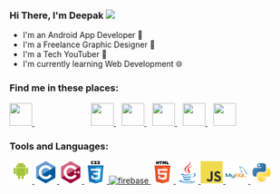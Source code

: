 ### Hi There, I'm Deepak <img src="https://raw.githubusercontent.com/MartinHeinz/MartinHeinz/master/wave.gif" width="30px">


- I'm an Android App Developer :iphone:
- I'm a Freelance Graphic Designer :art:
- I'm a Tech YouTuber :movie_camera:
- I'm currently learning Web Development :globe_with_meridians:


### Find me in these places:
<p align="left">
<a href="https://youtube.com/ExultTechTV" target="_blank">
	<img src="https://cdn0.iconfinder.com/data/icons/social-media-circle-6/1024/youtube-64.png" style="height: 40px; width: 40px;"></img>
										</a>
                    <a href="https://twitter.com/ExultTechTV" target="_blank">
	<img src="https://cdn0.iconfinder.com/data/icons/social-media-circle-6/1024/twitter-64.png" style="height: 40px; width: 40px; margin-left: 100px; transition: all 0.3s ease-in-out;" onmouseover></img>
										</a>
                    <a href="https://instagram.com/ExultTechTV" target="_blank">
	<img src="https://cdn0.iconfinder.com/data/icons/social-media-circle-6/1024/instagram-64.png" style="height: 40px; width: 40px; margin-left: 10px;"></img>
										</a>
                    <a href="https://facebook.com/ExultTechTV" target="_blank">
	<img src="https://cdn0.iconfinder.com/data/icons/social-media-circle-6/1024/facebook-64.png" style="height: 40px; width: 40px; margin-left: 10px;"></img>
										</a>
                    <a href="https://linkedin.com/in/Deepak-Balaraman" target="_blank">
	<img src="https://cdn0.iconfinder.com/data/icons/social-media-circle-6/1024/linkedin-64.png" style="height: 40px; width: 40px; margin-left: 10px;"></img>
										</a>
                    <a href="mailto:exulttechtv@gmail.com" target="_blank">
	<img src="https://cdn0.iconfinder.com/data/icons/social-media-circle-6/1024/mail-64.png" style="height: 40px; width: 40px; margin-left: 10px;"></img>
										</a>
</p>

### Tools and Languages:
<p align="left"> <a href="https://developer.android.com" target="_blank" rel="noreferrer"> <img src="https://raw.githubusercontent.com/devicons/devicon/master/icons/android/android-original-wordmark.svg" alt="android" width="40" height="40"/> </a> <a href="https://www.cprogramming.com/" target="_blank" rel="noreferrer"> <img src="https://raw.githubusercontent.com/devicons/devicon/master/icons/c/c-original.svg" alt="c" width="40" height="40"/> </a> <a href="https://www.w3schools.com/cpp/" target="_blank" rel="noreferrer"> <img src="https://raw.githubusercontent.com/devicons/devicon/master/icons/cplusplus/cplusplus-original.svg" alt="cplusplus" width="40" height="40"/> </a> <a href="https://www.w3schools.com/css/" target="_blank" rel="noreferrer"> <img src="https://raw.githubusercontent.com/devicons/devicon/master/icons/css3/css3-original-wordmark.svg" alt="css3" width="40" height="40"/> </a> <a href="https://firebase.google.com/" target="_blank" rel="noreferrer"> <img src="https://www.vectorlogo.zone/logos/firebase/firebase-icon.svg" alt="firebase" width="40" height="40"/> </a> <a href="https://www.w3.org/html/" target="_blank" rel="noreferrer"> <img src="https://raw.githubusercontent.com/devicons/devicon/master/icons/html5/html5-original-wordmark.svg" alt="html5" width="40" height="40"/> </a> <a href="https://www.java.com" target="_blank" rel="noreferrer"> <img src="https://raw.githubusercontent.com/devicons/devicon/master/icons/java/java-original.svg" alt="java" width="40" height="40"/> </a> <a href="https://developer.mozilla.org/en-US/docs/Web/JavaScript" target="_blank" rel="noreferrer"> <img src="https://raw.githubusercontent.com/devicons/devicon/master/icons/javascript/javascript-original.svg" alt="javascript" width="40" height="40"/> </a> <a href="https://www.mysql.com/" target="_blank" rel="noreferrer"> <img src="https://raw.githubusercontent.com/devicons/devicon/master/icons/mysql/mysql-original-wordmark.svg" alt="mysql" width="40" height="40"/> </a> <a href="https://www.python.org" target="_blank" rel="noreferrer"> <img src="https://raw.githubusercontent.com/devicons/devicon/master/icons/python/python-original.svg" alt="python" width="40" height="40"/> </a> </p>
